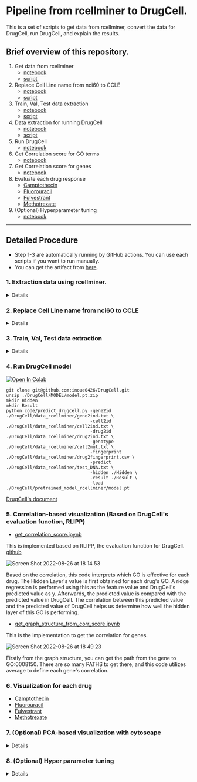 # Pipeline from rcellminer to DrugCell.

This is a set of scripts to get data from rcellminer, convert the data for DrugCell, run DrugCell, and explain the results.

## Brief overview of this repository.

1. Get data from rcellminer
   - [notebook](https://github.com/cannin/graph_neural_network_drug_response/blob/main/notebook/data%20extraction%20from%20rcellminer.ipynb)
   - [script](https://github.com/cannin/graph_neural_network_drug_response/blob/main/code/data_extraction.r)
2. Replace Cell Line name from nci60 to CCLE
   - [notebook](https://github.com/cannin/graph_neural_network_drug_response/blob/main/notebook/nci60%20to%20ccle.ipynb)
   - [script](https://github.com/cannin/graph_neural_network_drug_response/blob/main/code/nci60_to_ccle.py)
3. Train, Val, Test data extraction
   - [notebook](https://github.com/cannin/graph_neural_network_drug_response/blob/main/notebook/get_data_with_class_label.ipynb)
   - [script](https://github.com/cannin/graph_neural_network_drug_response/blob/main/code/get_data_with_class_label.py)
4. Data extraction for running DrugCell
   - [notebook](https://github.com/cannin/graph_neural_network_drug_response/blob/main/notebook/get_data_for_training.ipynb)
   - [script](https://github.com/cannin/graph_neural_network_drug_response/blob/main/code/get_data_for_training.py)
5. Run DrugCell
   - [notebook](https://github.com/cannin/graph_neural_network_drug_response/blob/main/notebook/Run_DrugCell_Model_for_CellMinerCDB_Data.ipynb)
6. Get Correlation score for GO terms
   - [notebook](https://github.com/cannin/graph_neural_network_drug_response/blob/main/notebook/get_correlation_score.ipynb)
7. Get Correlation score for genes
   - [notebook](https://github.com/cannin/graph_neural_network_drug_response/blob/main/notebook/get_graph_structure_from_corr_score.ipynb)
8. Evaluate each drug response
   - [Camptothecin](https://github.com/cannin/graph_neural_network_drug_response/blob/main/notebook/%5BCamptothecin%5D%20Visualization%20of%20correlation%20for%20drug%20and%20GO%20terms.ipynb)
   - [Fluorouracil](https://github.com/cannin/graph_neural_network_drug_response/blob/main/notebook/%5BFluorouracil%5D%20Visualization%20of%20correlation%20for%20drug%20and%20GO%20terms.ipynb)
   - [Fulvestrant](https://github.com/cannin/graph_neural_network_drug_response/blob/main/notebook/%5BFulvestrant%5D%20Visualization%20of%20correlation%20for%20drug%20and%20GO%20terms.ipynb)
   - [Methotrexate](https://github.com/cannin/graph_neural_network_drug_response/blob/main/notebook/%5BMethotrexate%5D%20Visualization%20of%20correlation%20for%20drug%20and%20GO%20terms.ipynb)
9. (Optional) Hyperparameter tuning
   - [notebook]()
---

## Detailed Procedure

* Step 1-3 are automatically running by GitHub actions. You can use each scripts if you want to run manually.
* You can get the artifact from [here](https://github.com/cannin/graph_neural_network_drug_response/actions/workflows/data_extraction.yml).

### 1. Extraction data using rcellminer.

<details>

```console
Rscript code/data_extraction.r
```

This is the script to get
- relationships between PubChemID and Cell Line
- PubChemID
- drug response between Cell Lines and Drug

You can modify here to get any data what you want.

```R
nci60Act <- exprs(getAct(drugData))
```
</details>


### 2. Replace Cell Line name from nci60 to CCLE

<details>

```console
python nci60_to_ccle.py ../data/nci60Act.csv
```

This is a script that replaces the nci60 Cell Line name with the CCLE one.

</details>

### 3. Train, Val, Test data extraction

<details>

```console
 python code/get_data_with_class_label.py
 python code/get_data_for_training.py
```

</details>

### 4. Run DrugCell model

[![Open In Colab](https://colab.research.google.com/assets/colab-badge.svg)](https://colab.research.google.com/github/cannin/graph_neural_network_drug_response/blob/main/notebook/Run_DrugCell_Model_for_CellMinerCDB_Data.ipynb)

```console
git clone git@github.com:inoue0426/DrugCell.git
unzip ./DrugCell/MODEL/model.pt.zip
mkdir Hidden
mkdir Result
python code/predict_drugcell.py -gene2id ./DrugCell/data_rcellminer/gene2ind.txt \
                                -cell2id ./DrugCell/data_rcellminer/cell2ind.txt \
                                -drug2id ./DrugCell/data_rcellminer/drug2ind.txt \
                                -genotype ./DrugCell/data_rcellminer/cell2mut.txt \
                                -fingerprint ./DrugCell/data_rcellminer/drug2fingerprint.csv \
                                -predict ./DrugCell/data_rcellminer/test_DNA.txt \
                                -hidden ./Hidden \
                                -result ./Result \
                                -load ./DrugCell/pretrained_model_rcellminer/model.pt
```

[DrugCell's document](https://github.com/inoue0426/DrugCell#drugcell-release-v10)

### 5. Correlation-based visualization (Based on DrugCell's evaluation function, RLIPP)

- [get_correlation_score.ipynb](https://github.com/cannin/graph_neural_network_drug_response/blob/main/notebook/get_correlation_score.ipynb)

This is implemented based on RLIPP, the evaluation function for DrugCell. [github](https://github.com/aksinghal5590/rlipp)

![Screen Shot 2022-08-26 at 18 14 53](https://user-images.githubusercontent.com/8393063/187001938-57e90c6d-f25f-43b7-afc7-b3e52e283132.png)

Based on the correlation, this code interprets which GO is effective for each drug. The Hidden Layer's value is first obtained for each drug's GO. A ridge regression is performed using this as the feature value and DrugCell's predicted value as y. Afterwards, the predicted value is compared with the predicted value in DrugCell. The correlation between this predicted value and the predicted value of DrugCell helps us determine how well the hidden layer of this GO is performing.

- [get_graph_structure_from_corr_score.ipynb](https://github.com/cannin/graph_neural_network_drug_response/blob/main/notebook/get_graph_structure_from_corr_score.ipynb)

This is the implementation to get the correlation for genes.

![Screen Shot 2022-08-26 at 18 49 23](https://user-images.githubusercontent.com/8393063/187004837-16bd59ab-359d-4cb3-bfaf-e6d133cda365.png)

Firstly from the graph structure, you can get the path from the gene to GO:0008150.
There are so many PATHS to get there, and this code utilizes average to define each gene's correlation.

### 6. Visualization for each drug

 - [Camptothecin](https://github.com/cannin/graph_neural_network_drug_response/blob/main/notebook/%5BCamptothecin%5D%20Visualization%20of%20correlation%20for%20drug%20and%20GO%20terms.ipynb)
 - [Fluorouracil](https://github.com/cannin/graph_neural_network_drug_response/blob/main/notebook/%5BFluorouracil%5D%20Visualization%20of%20correlation%20for%20drug%20and%20GO%20terms.ipynb)
 - [Fulvestrant](https://github.com/cannin/graph_neural_network_drug_response/blob/main/notebook/%5BFulvestrant%5D%20Visualization%20of%20correlation%20for%20drug%20and%20GO%20terms.ipynb)
 - [Methotrexate](https://github.com/cannin/graph_neural_network_drug_response/blob/main/notebook/%5BMethotrexate%5D%20Visualization%20of%20correlation%20for%20drug%20and%20GO%20terms.ipynb)

  ### 7. (Optional) PCA-based visualization with cytoscape

  <details>

- [get_pca_result.ipynb](https://github.com/cannin/graph_neural_network_drug_response/blob/main/notebook/get_pca_result.ipynb)
- [get_graph_structure.ipynb](https://github.com/cannin/graph_neural_network_drug_response/blob/main/notebook/get_graph_structure.ipynb)
- [get_GO_importance.ipynb](https://github.com/cannin/graph_neural_network_drug_response/blob/main/notebook/get_GO_importance.ipynb)

```console
<!-- get PCA result -->
python code/get_pca_result.py  DrugCell/data/rcellminer_test.txt /PATH/To/Hidden/
<!-- get graph structure -->
python code/get_graph_structure.py SAMPLE_INDEX /PATH/To/Hidden/ DrugCell/data/drugcell_ont.txt
<!-- get GO importance using PCA -->
python code/get_GO_importance.py /PATH/To/Hidden/ ./DrugCell/data/test_rcell_over50_not_equal.txt ./DrugCell/data/SMILES_from_PubchemID.txt PUBCHEM_ID
```

This is the script to get visualizatian and graph structure.
This requires these files:
- from DrugCell repository
  - DrugCell/data/drugcell_ont.txt : ontology relationships data
- from this repository
  - ../data/rcellminer_test.txt : test data
- from DrugCell prediction output
  - /PATH/To/Hidden/ : directory for final hidden layers' weights
- from user's focus
  - SAMPLE_INDEX : this is the indexes to samples in test data which user focus on. (Ex. "100,200")

When you run the get_pca_result.py, this concatenates all GO:XXXXXX.hidden for each sample and then runs PCA.
So if you run it, you can get a figure as below. Coloring is based on drug response.


![pca_result](https://user-images.githubusercontent.com/8393063/182660161-41039436-131a-4a94-bd3f-ac48381f4278.png)


When you run the get_graph_structure.py, you can get graph.csv and weight.csv.
This requires sample indexes like "100,200,300". This means that from the test data, this code picks up sample indexes 100, 200, and 300 and then calculates the weight of each sample.
Concretely, we first construct a graph structure based on Gene Ontology. The data contains GO and gene information and is saved as graph.csv.
Next, this obtains weights for each sample from the hidden layer. For example, for three samples of 100, 200, and 300, we obtain weights for 2068 nodes (GOs).
Here, since the weights of the genes are not included in the hidden layer, we need to calculate them somehow. To do this, this code first enumerates all the ways to GO:0008150 from each gene. Then add up all the weights of each Gene Ontology we pass when going to GO:0008150, which we defined as the weight for each gene.

The following is a visualization using Cytoscape.

![Screen Shot 2022-07-24 at 12 56 20](https://user-images.githubusercontent.com/8393063/182660299-e9c755f1-31c7-4b91-a38e-8a853f7ef712.png)

When you run get_GO_importance, you can get importance_for_pos_DRUG_INDEX.csv and importance_for_neg_DRUG_INDEX.csv table.
In addition this return below figures, first two pics are figure of top 10 PC1 score GO and bottom10 for positive drug responce score's Cell Line and others are for negative drug responce score's Cell Line.

This script's first step is applying PCA to all Hidden Layer values with n_compounds = 1. There are 2000 GOs and 100,000 samples, so a matrix of 100,000*2000 is generated.

Next step is determining which cell line contains the drug based on the Pubchem ID. Since this data has a Drug Response value, it is divided into Positive and Negative data, depending on whether it is greater or equal to 0.

The PCA values for each GO are then averaged for Positives and Negatives. The Top10 and Bottom10 are sorted and saved for each Positive and Negative.

![image](https://user-images.githubusercontent.com/8393063/183324468-1b1f5150-a402-4922-8b30-d5c04b1e3c5a.png)

![image](https://user-images.githubusercontent.com/8393063/183324471-a8a52391-f109-4caf-8f34-0600a0527e21.png)

![image](https://user-images.githubusercontent.com/8393063/183324479-ce51ecb9-d18f-4f4a-a79b-3ff918901fdb.png)

![image](https://user-images.githubusercontent.com/8393063/183324491-7d6cfb16-124f-4081-8e0c-0955b97db8e4.png)

 </details>

### 8. (Optional) Hyper parameter tuning

<details>

[notebook](https://github.com/cannin/graph_neural_network_drug_response/blob/main/notebook/Hyperparameter_Tuning.ipynb)

```console
python ../DrugCell/code/hyperparameter_tuning.py
```

This does not require anything but you can set any parameter like -test ../data/rcellminer_test.txt.
This will return a CSV file that summarizes loss and parameters.
From this result, you can decide on hyperparameters.

</details>
